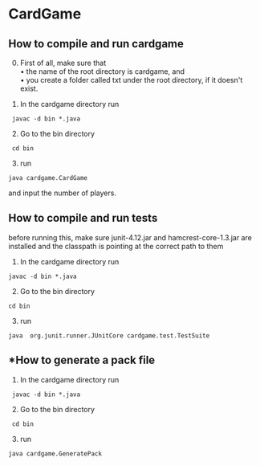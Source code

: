 # CardGame #
## How to compile and run cardgame ##
0. First of all, make sure that   
• the name of the root directory is cardgame, and  
• you create a folder called txt under the root directory, if it doesn't exist.

1. In the cardgame directory run 
```
 javac -d bin *.java
```

2. Go to the bin directory
```
 cd bin
```

3. run
```
java cardgame.CardGame
```
and input the number of players.  

## How to compile and run tests ##
before running this, make sure junit-4.12.jar and hamcrest-core-1.3.jar are installed and the classpath is pointing at the correct path to them 

1. In the cardgame directory run 
  ```
 javac -d bin *.java
```
2. Go to the bin directory
  ```
 cd bin
```
3. run
```
java  org.junit.runner.JUnitCore cardgame.test.TestSuite 
```

## *How to generate a pack file ##
1. In the cardgame directory run 
```
 javac -d bin *.java
```

2. Go to the bin directory
```
 cd bin
```

3. run
```
java cardgame.GeneratePack
```